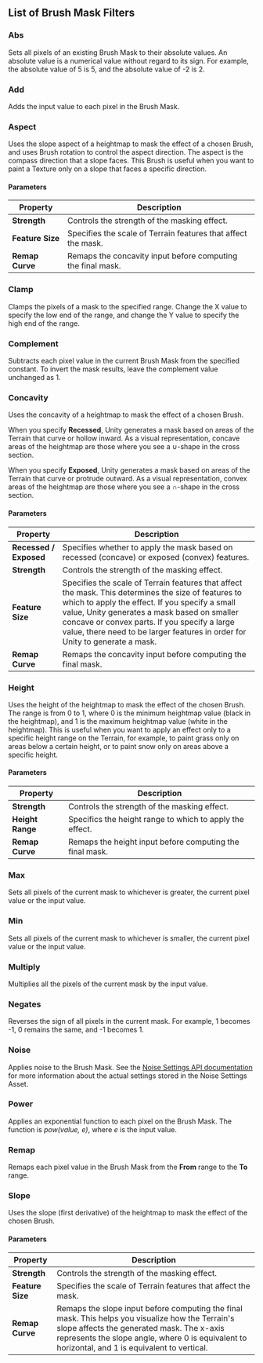 ## List of Brush Mask Filters

### Abs
Sets all pixels of an existing Brush Mask to their absolute values. An absolute value is a numerical value without regard to its sign. For example, the absolute value of 5 is 5, and the absolute value of -2 is 2. 

### Add
Adds the input value to each pixel in the Brush Mask.

### Aspect
Uses the slope aspect of a heightmap to mask the effect of a chosen Brush, and uses Brush rotation to control the aspect direction. The aspect is the compass direction that a slope faces. This Brush is useful when you want to paint a Texture only on a slope that faces a specific direction.

#### Parameters
| **Property**     | **Description**                                              |
| ---------------- | ------------------------------------------------------------ |
| **Strength**     | Controls the strength of the masking effect.                 |
| **Feature Size** | Specifies the scale of Terrain features that affect the mask. |
| **Remap Curve**  | Remaps the concavity input before computing the final mask.  |

### Clamp
Clamps the pixels of a mask to the specified range. Change the X value to specify the low end of the range, and change the Y value to specify the high end of the range.

### Complement
Subtracts each pixel value in the current Brush Mask from the specified constant. To invert the mask results, leave the complement value unchanged as 1.

### Concavity
Uses the concavity of a heightmap to mask the effect of a chosen Brush. 

When you specify **Recessed**, Unity generates a mask based on areas of the Terrain that curve or hollow inward. As a visual representation, concave areas of the heightmap are those where you see a ∪-shape in the cross section.

When you specify **Exposed**, Unity generates a mask based on areas of the Terrain that curve or protrude outward. As a visual representation, convex areas of the heightmap are those where you see a ∩-shape in the cross section.

#### Parameters
| **Property**           | **Description**                                              |
| ---------------------- | ------------------------------------------------------------ |
| **Recessed / Exposed** | Specifies whether to apply the mask based on recessed (concave) or exposed (convex) features. |
| **Strength**           | Controls the strength of the masking effect.                 |
| **Feature Size**       | Specifies the scale of Terrain features that affect the mask. This determines the size of features to which to apply the effect. If you specify a small value, Unity generates a mask based on smaller concave or convex parts. If you specify a large value, there need to be larger features in order for Unity to generate a mask. |
| **Remap Curve**        | Remaps the concavity input before computing the final mask.  |

### Height
Uses the height of the heightmap to mask the effect of the chosen Brush. The range is from 0 to 1, where 0 is the minimum heightmap value (black in the heightmap), and 1 is the maximum heightmap value (white in the heightmap). This is useful when you want to apply an effect only to a specific height range on the Terrain, for example, to paint grass only on areas below a certain height, or to paint snow only on areas above a specific height.

#### Parameters
| **Property**     | **Description**                                          |
| ---------------- | -------------------------------------------------------- |
| **Strength**     | Controls the strength of the masking effect.             |
| **Height Range** | Specifics the height range to which to apply the effect. |
| **Remap Curve**  | Remaps the height input before computing the final mask. |

### Max
Sets all pixels of the current mask to whichever is greater, the current pixel value or the input value. 

### Min
Sets all pixels of the current mask to whichever is smaller, the current pixel value or the input value.

### Multiply
Multiplies all the pixels of the current mask by the input value.

### Negates
Reverses the sign of all pixels in the current mask. For example, 1 becomes -1, 0 remains the same, and -1 becomes 1.

### Noise
Applies noise to the Brush Mask. See the [Noise Settings API documentation](../api/UnityEditor.TerrainTools.html) for more information about the actual settings stored in the Noise Settings Asset.

### Power
Applies an exponential function to each pixel on the Brush Mask. The function is *pow(value, e)*, where *e* is the input value.

### Remap
Remaps each pixel value in the Brush Mask from the **From** range to the **To** range. 

### Slope
Uses the slope (first derivative) of the heightmap to mask the effect of the chosen Brush.

#### Parameters
| **Property**     | **Description**                                              |
| ---------------- | ------------------------------------------------------------ |
| **Strength**     | Controls the strength of the masking effect.                 |
| **Feature Size** | Specifies the scale of Terrain features that affect the mask. |
| **Remap Curve** | Remaps the slope input before computing the final mask. This helps you visualize how the Terrain's slope affects the generated mask. The x-axis represents the slope angle, where 0 is equivalent to horizontal, and 1 is equivalent to vertical. |

